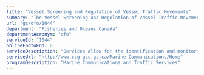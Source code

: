```yaml
---
title: "Vessel Screening and Regulation of Vessel Traffic Movements"
summary: "The Vessel Screening and Regulation of Vessel Traffic Movements service from Fisheries and Oceans Canada is not available end-to-end online, according to the GC Service Inventory."
url: "gc/dfo/1044"
department: "Fisheries and Oceans Canada"
departmentAcronym: "dfo"
serviceId: "1044"
onlineEndtoEnd: 0
serviceDescription: "Services allow for the identification and monitoring of vessels, the management of vessel movements, the provision of navigation information and assistance service to ensure safe and efficient navigation."
serviceUrl: "http://www.ccg-gcc.gc.ca/Marine-Communications/Home"
programDescription: "Marine Communications and Traffic Services"
---
```

